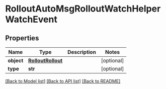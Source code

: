 # RolloutAutoMsgRolloutWatchHelperWatchEvent

## Properties
Name | Type | Description | Notes
------------ | ------------- | ------------- | -------------
**object** | [**RolloutRollout**](RolloutRollout.md) |  | [optional] 
**type** | **str** |  | [optional] 

[[Back to Model list]](../README.md#documentation-for-models) [[Back to API list]](../README.md#documentation-for-api-endpoints) [[Back to README]](../README.md)


